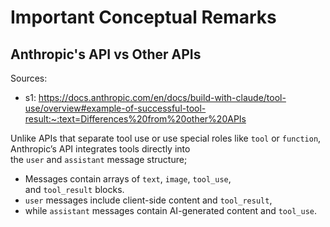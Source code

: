 
# Important Conceptual Remarks

## Anthropic's API vs Other APIs

Sources:
* s1: https://docs.anthropic.com/en/docs/build-with-claude/tool-use/overview#example-of-successful-tool-result:~:text=Differences%20from%20other%20APIs


Unlike APIs that separate tool use or use special roles like `tool` or `function`, Anthropic’s API integrates tools directly into the `user` and `assistant` message structure;

* Messages contain arrays of `text`, `image`, `tool_use`, and `tool_result` blocks. 
* `user` messages include client-side content and `tool_result`, 
* while `assistant` messages contain AI-generated content and `tool_use`.


